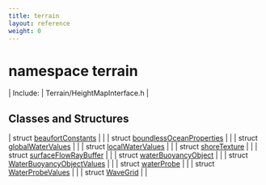 ```yaml
---
title: terrain
layout: reference
weight: 0
---
```

namespace terrain
===

| Include: | Terrain/HeightMapInterface.h |



Classes and Structures
---

| struct [beaufortConstants](terrain/beaufortconstants) |  |
| struct [boundlessOceanProperties](terrain/boundlessoceanproperties) |  |
| struct [globalWaterValues](terrain/globalwatervalues) |  |
| struct [localWaterValues](terrain/localwatervalues) |  |
| struct [shoreTexture](terrain/shoretexture) |  |
| struct [surfaceFlowRayBuffer](terrain/surfaceflowraybuffer) |  |
| struct [waterBuoyancyObject](terrain/waterbuoyancyobject) |  |
| struct [WaterBuoyancyObjectValues](terrain/waterbuoyancyobjectvalues) |  |
| struct [waterProbe](terrain/waterprobe) |  |
| struct [WaterProbeValues](terrain/waterprobevalues) |  |
| struct [WaveGrid](terrain/wavegrid) |  |


